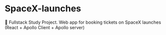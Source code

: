 # SpaceX-launches
🚀 Fullstack Study Project. Web app for booking tickets on SpaceX launches (React + Apollo Client + Apollo server)
